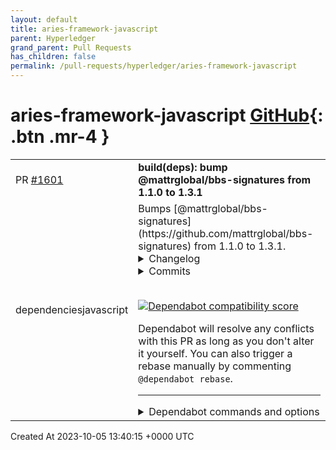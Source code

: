 ```yaml
---
layout: default
title: aries-framework-javascript
parent: Hyperledger
grand_parent: Pull Requests
has_children: false
permalink: /pull-requests/hyperledger/aries-framework-javascript
---
```


# aries-framework-javascript <span class="fs-3 right-align">[GitHub](https://github.com/hyperledger/aries-framework-javascript){: .btn .mr-4 }</span>


<div>
    <table>
        <tr>
            <td>
                PR <a href="https://github.com/hyperledger/aries-framework-javascript/pull/1601" class=".btn">#1601</a>
            </td>
            <td>
                <b>
                    build(deps): bump @mattrglobal/bbs-signatures from 1.1.0 to 1.3.1
                </b>
            </td>
        </tr>
        <tr>
            <td>
                <span class="chip">dependencies</span><span class="chip">javascript</span>
            </td>
            <td>
                Bumps [@mattrglobal/bbs-signatures](https://github.com/mattrglobal/bbs-signatures) from 1.1.0 to 1.3.1.
<details>
<summary>Changelog</summary>
<p><em>Sourced from <a href="https://github.com/mattrglobal/bbs-signatures/blob/master/CHANGELOG.md"><code>@​mattrglobal/bbs-signatures</code>'s changelog</a>.</em></p>
<blockquote>
<h2><a href="https://github.com/mattrglobal/bbs-signatures/compare/v1.3.0...v1.3.1">1.3.1</a> (2023-10-04)</h2>
<h3>Features</h3>
<ul>
<li>update <code>debug</code> from 4.1.1 to 4.3.4 (<a href="https://github.com/mattrglobal/bbs-signatures/commit/a7e7aad830ddcaef588a27ff53c4104868800b4b">a7e7aad</a>)</li>
</ul>
<h1><a href="https://github.com/mattrglobal/bbs-signatures/compare/v1.2.0...v1.3.0">1.3.0</a> (2023-09-29)</h1>
<h3>Features</h3>
<ul>
<li>update <code>@mattrglobal/node-bbs-signatures</code> to 0.18.1 (<a href="https://github.com/mattrglobal/bbs-signatures/commit/b929d7dadc35e6cc52d27227b990d825717c7314">b929d7d</a>)</li>
<li>update <code>@wasm-tool/wasm-pack-plugin</code> to 1.7.0 (<a href="https://github.com/mattrglobal/bbs-signatures/commit/b929d7dadc35e6cc52d27227b990d825717c7314">b929d7d</a>)</li>
<li>update rust edition to 2021 (<a href="https://github.com/mattrglobal/bbs-signatures/commit/b929d7dadc35e6cc52d27227b990d825717c7314">b929d7d</a>)</li>
<li>update <code>console_error_panic_hook</code> to 0.1.7 (<a href="https://github.com/mattrglobal/bbs-signatures/commit/b929d7dadc35e6cc52d27227b990d825717c7314">b929d7d</a>)</li>
<li>update <code>serde-wasm-bindgen</code> to 0.6.0 (<a href="https://github.com/mattrglobal/bbs-signatures/commit/b929d7dadc35e6cc52d27227b990d825717c7314">b929d7d</a>)</li>
<li>update <code>wasm-bindgen</code> to 0.2.87 (<a href="https://github.com/mattrglobal/bbs-signatures/commit/b929d7dadc35e6cc52d27227b990d825717c7314">b929d7d</a>)</li>
<li>update <code>wasm-bindgen-future</code> to 0.4.37 (<a href="https://github.com/mattrglobal/bbs-signatures/commit/b929d7dadc35e6cc52d27227b990d825717c7314">b929d7d</a>)</li>
<li>update <code>web-sys</code> to 0.3.64 (<a href="https://github.com/mattrglobal/bbs-signatures/commit/b929d7dadc35e6cc52d27227b990d825717c7314">b929d7d</a>)</li>
</ul>
<h3>Bug Fixes</h3>
<ul>
<li>remove support for <code>wee_alloc</code> (<a href="https://github.com/mattrglobal/bbs-signatures/commit/b929d7dadc35e6cc52d27227b990d825717c7314">b929d7d</a>)</li>
</ul>
<h1><a href="https://github.com/mattrglobal/bbs-signatures/compare/1.0.0...1.2.0">1.2.0</a> (2023-09-18)</h1>
<h3>Features</h3>
<ul>
<li>add node 18.x support (<a href="https://github.com/mattrglobal/bbs-signatures/commit/5726e4c71637b1b7149698a671fa0cd7663170bb">5726e4c</a>)</li>
</ul>
</blockquote>
</details>
<details>
<summary>Commits</summary>
<ul>
<li><a href="https://github.com/mattrglobal/bbs-signatures/commit/1df8e1e38f56c0a89f43a34409a3f6ea3d6bd151"><code>1df8e1e</code></a> chore(release): publish</li>
<li><a href="https://github.com/mattrglobal/bbs-signatures/commit/a7e7aad830ddcaef588a27ff53c4104868800b4b"><code>a7e7aad</code></a> build(deps): bump debug from 4.1.1 to 4.3.4 (<a href="https://redirect.github.com/mattrglobal/bbs-signatures/issues/162">#162</a>)</li>
<li><a href="https://github.com/mattrglobal/bbs-signatures/commit/531f4cdd1956c75742a9a37937ed76df25872ce7"><code>531f4cd</code></a> chore(release): publish (<a href="https://redirect.github.com/mattrglobal/bbs-signatures/issues/159">#159</a>)</li>
<li><a href="https://github.com/mattrglobal/bbs-signatures/commit/b929d7dadc35e6cc52d27227b990d825717c7314"><code>b929d7d</code></a> build(deps): remove wee_alloc (<a href="https://redirect.github.com/mattrglobal/bbs-signatures/issues/158">#158</a>)</li>
<li><a href="https://github.com/mattrglobal/bbs-signatures/commit/a9e2e56153bee6df9ef4001b55097e0a1d5925ac"><code>a9e2e56</code></a> build(deps): bump bumpalo from 3.6.1 to 3.12.0 (<a href="https://redirect.github.com/mattrglobal/bbs-signatures/issues/148">#148</a>)</li>
<li><a href="https://github.com/mattrglobal/bbs-signatures/commit/14ada23abce58faca258b06aef4fb0f0d4c1fb13"><code>14ada23</code></a> build(deps): bump <code>@​commitlint/cli</code> and <code>@​commitlint/config-conventional</code> version...</li>
<li><a href="https://github.com/mattrglobal/bbs-signatures/commit/307153d2e43cf32c0cb8369c6928a74773fc95ba"><code>307153d</code></a> build(deps): bump semver from 6.3.0 to 6.3.1 in /sample/browser (<a href="https://redirect.github.com/mattrglobal/bbs-signatures/issues/151">#151</a>)</li>
<li><a href="https://github.com/mattrglobal/bbs-signatures/commit/e99a9a4237d33b34914d7254f9efec4b2d045a1a"><code>e99a9a4</code></a> build(deps): bump semver from 6.3.0 to 6.3.1 in /sample/ts-node (<a href="https://redirect.github.com/mattrglobal/bbs-signatures/issues/152">#152</a>)</li>
<li><a href="https://github.com/mattrglobal/bbs-signatures/commit/69c9edca4875a3075a39f47aae9ac5974be5ed2f"><code>69c9edc</code></a> build(deps-dev): bump webpack from 5.73.0 to 5.76.0 in /sample/browser (<a href="https://redirect.github.com/mattrglobal/bbs-signatures/issues/149">#149</a>)</li>
<li><a href="https://github.com/mattrglobal/bbs-signatures/commit/b19d7f20b8e041cafcdf735ad266b52f3628dca9"><code>b19d7f2</code></a> build(deps): bump json5 from 2.2.1 to 2.2.3 (<a href="https://redirect.github.com/mattrglobal/bbs-signatures/issues/147">#147</a>)</li>
<li>Additional commits viewable in <a href="https://github.com/mattrglobal/bbs-signatures/compare/1.1.0...v1.3.1">compare view</a></li>
</ul>
</details>
<br />


[![Dependabot compatibility score](https://dependabot-badges.githubapp.com/badges/compatibility_score?dependency-name=@mattrglobal/bbs-signatures&package-manager=npm_and_yarn&previous-version=1.1.0&new-version=1.3.1)](https://docs.github.com/en/github/managing-security-vulnerabilities/about-dependabot-security-updates#about-compatibility-scores)

Dependabot will resolve any conflicts with this PR as long as you don't alter it yourself. You can also trigger a rebase manually by commenting `@dependabot rebase`.

[//]: # (dependabot-automerge-start)
[//]: # (dependabot-automerge-end)

---

<details>
<summary>Dependabot commands and options</summary>
<br />

You can trigger Dependabot actions by commenting on this PR:
- `@dependabot rebase` will rebase this PR
- `@dependabot recreate` will recreate this PR, overwriting any edits that have been made to it
- `@dependabot merge` will merge this PR after your CI passes on it
- `@dependabot squash and merge` will squash and merge this PR after your CI passes on it
- `@dependabot cancel merge` will cancel a previously requested merge and block automerging
- `@dependabot reopen` will reopen this PR if it is closed
- `@dependabot close` will close this PR and stop Dependabot recreating it. You can achieve the same result by closing it manually
- `@dependabot show <dependency name> ignore conditions` will show all of the ignore conditions of the specified dependency
- `@dependabot ignore this major version` will close this PR and stop Dependabot creating any more for this major version (unless you reopen the PR or upgrade to it yourself)
- `@dependabot ignore this minor version` will close this PR and stop Dependabot creating any more for this minor version (unless you reopen the PR or upgrade to it yourself)
- `@dependabot ignore this dependency` will close this PR and stop Dependabot creating any more for this dependency (unless you reopen the PR or upgrade to it yourself)


</details>
            </td>
        </tr>
    </table>
    <div class="right-align">
        Created At 2023-10-05 13:40:15 +0000 UTC
    </div>
</div>

